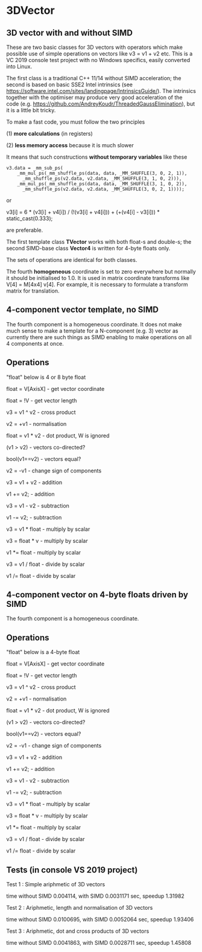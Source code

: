 # 3DVector
3D vector with and without SIMD
-------------------------------

  These are two basic classes for 3D vectors with operators which make
possible use of simple operations on vectors like v3 = v1 + v2 etc.
  This is a VC 2019 console test project with no Windows specifics, easily converted into Linux.

  The first class is a traditional C++ 11/14 without SIMD acceleration; the second is
based on basic SSE2 Intel intrinsics 
(see https://software.intel.com/sites/landingpage/IntrinsicsGuide/). The intrinsics
together with the optimiser may produce very good acceleration of the code
(e.g. https://github.com/AndreyKoudr/ThreadedGaussElimination),
but it is a little bit tricky.

  To make a fast code, you must follow the two principles
  
  (1) <B>more calculations</B> (in registers)
  
  (2) <B>less memory access</B> because it is much slower

It means that such constructions <B>without temporary variables</B> like these

    v3.data = _mm_sub_ps(
        _mm_mul_ps(_mm_shuffle_ps(data, data, _MM_SHUFFLE(3, 0, 2, 1)),
          _mm_shuffle_ps(v2.data, v2.data, _MM_SHUFFLE(3, 1, 0, 2))),
        _mm_mul_ps(_mm_shuffle_ps(data, data, _MM_SHUFFLE(3, 1, 0, 2)),
          _mm_shuffle_ps(v2.data, v2.data, _MM_SHUFFLE(3, 0, 2, 1))));
          
or 

v3[i] = 6 * (v3[i] + v4[i]) / (!(v3[i] + v4[i])) + (+(v4[i] - v3[i])) * static_cast<float>(0.333); 

are preferable.
  
  The first template class <B>TVector<T></B> works with both float-s and double-s; the second
  SIMD-base class <B>Vector4</B> is written for 4-byte floats only.

  The sets of operations are identical for both classes.

  The fourth <B>homogeneous</B> coordinate is set to zero everywhere but normally it should be 
initialised to 1.0. It is used in matrix coordinate transforms like V[4] = M[4x4] v[4]. For example,
it is necessary to formulate a transform matrix for translation.

  4-component vector template, no SIMD
  ------------------------------------
  
  The fourth component is a homogeneous coordinate.
  It does not make much sense to make a template for a N-component (e.g. 3) 
vector as currently there are such things as SIMD enabling to make operations
on all 4 components at once.
 
  Operations
  ----------
  "float" below is 4 or 8 byte float

  float = V[AxisX]  - get vector coordinate
  
  float = !V        - get vector length       
  
  v3 = v1 ^ v2      - cross product      
  
  v2 = +v1          - normalisation
  
  float = v1 * v2   - dot product, W is ignored
  
  (v1 > v2)         - vectors co-directed?    
  
  bool(v1==v2)      - vectors equal?          
  
  v2 = -v1          - change sign of components    
  
  v3 = v1 + v2      - addition
  
  v1 += v2;         - addition
  
  v3 = v1 - v2      - subtraction
  
  v1 -= v2;         - subtraction
  
  v3 = v1 * float   - multiply by scalar
  
  v3 = float * v    - multiply by scalar
  
  v1 *= float       - multiply by scalar
  
  v3 = v1 / float   - divide by scalar
  
  v1 /= float       - divide by scalar
  
  4-component vector on 4-byte floats driven by SIMD
  --------------------------------------------------
    
  The fourth component is a homogeneous coordinate.
 
  Operations
  ----------
  "float" below is a 4-byte float

  float = V[AxisX]  - get vector coordinate
  
  float = !V        - get vector length   
  
  v3 = v1 ^ v2      - cross product      
  
  v2 = +v1          - normalisation
  
  float = v1 * v2   - dot product, W is ignored
  
  (v1 > v2)         - vectors co-directed?    
  
  bool(v1==v2)      - vectors equal?          
  
  v2 = -v1          - change sign of components     
  
  v3 = v1 + v2      - addition
  
  v1 += v2;         - addition
  
  v3 = v1 - v2      - subtraction
  
  v1 -= v2;         - subtraction
  
  v3 = v1 * float   - multiply by scalar
  
  v3 = float * v    - multiply by scalar
  
  v1 *= float       - multiply by scalar
  
  v3 = v1 / float   - divide by scalar
  
  v1 /= float       - divide by scalar
  
  Tests (in console VS 2019 project)
  ----------------------------------
  
  Test 1 : Simple ariphmetic of 3D vectors
    
time without SIMD 0.004114, with SIMD 0.0031171 sec, speedup 1.31982

  Test 2 : Ariphmetic, length and normalisation of 3D vectors
  
time without SIMD 0.0100695, with SIMD 0.0052064 sec, speedup 1.93406

  Test 3 : Ariphmetic, dot and cross products of 3D vectors
  
time without SIMD 0.0041863, with SIMD 0.0028711 sec, speedup 1.45808

  
  


